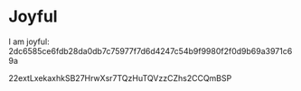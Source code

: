 # Joyful

I am joyful: 2dc6585ce6fdb28da0db7c75977f7d6d4247c54b9f9980f2f0d9b69a3971c69a


22extLxekaxhkSB27HrwXsr7TQzHuTQVzzCZhs2CCQmBSP
